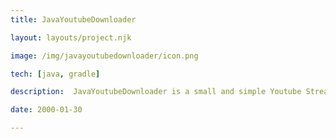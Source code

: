 ```yaml
---
title: JavaYoutubeDownloader

layout: layouts/project.njk

image: /img/javayoutubedownloader/icon.png

tech: [java, gradle]

description:  JavaYoutubeDownloader is a small and simple Youtube Stream downloader that allows you to download or use any video on the platform in a few lines.

date: 2000-01-30

---
```

